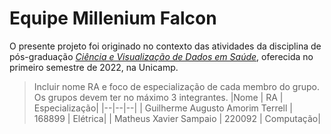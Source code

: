 # Equipe Millenium Falcon

O presente projeto foi originado no contexto das atividades da disciplina de pós-graduação [*Ciência e Visualização de Dados em Saúde*](https://ds4h.org), oferecida no primeiro semestre de 2022, na Unicamp.

> Incluir nome RA e foco de especialização de cada membro do grupo. Os grupos devem ter no máximo 3 integrantes.
> |Nome  | RA | Especialização|
> |--|--|--|
> | Guilherme Augusto Amorim Terrell  | 168899  | Elétrica|
> | Matheus Xavier Sampaio  | 220092  | Computação|
